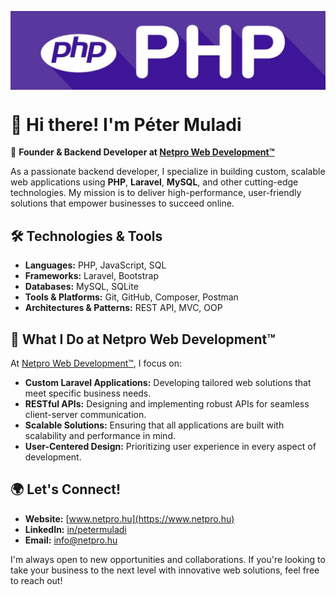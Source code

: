 

<a href="https://www.netpro.hu"><img align="center" src="banner.jpg" alt="my-img"></a>

# 👋 Hi there! I'm Péter Muladi

🎯 **Founder & Backend Developer at [Netpro Web Development™](https://www.netpro.hu)**

As a passionate backend developer, I specialize in building custom, scalable web applications using **PHP**, **Laravel**, **MySQL**, and other cutting-edge technologies. My mission is to deliver high-performance, user-friendly solutions that empower businesses to succeed online.

## 🛠 Technologies & Tools

- **Languages:** PHP, JavaScript, SQL
- **Frameworks:** Laravel, Bootstrap
- **Databases:** MySQL, SQLite
- **Tools & Platforms:** Git, GitHub, Composer, Postman
- **Architectures & Patterns:** REST API, MVC, OOP

## 🚀 What I Do at Netpro Web Development™

At [Netpro Web Development™](https://www.netpro.hu), I focus on:

- **Custom Laravel Applications:** Developing tailored web solutions that meet specific business needs.
- **RESTful APIs:** Designing and implementing robust APIs for seamless client-server communication.
- **Scalable Solutions:** Ensuring that all applications are built with scalability and performance in mind.
- **User-Centered Design:** Prioritizing user experience in every aspect of development.

## 🌍 Let's Connect!

- **Website:** [www.netpro.hu](https://www.netpro.hu)
- **LinkedIn:** [in/petermuladi](https://www.linkedin.com/in/petermuladi)
- **Email:** [info@netpro.hu](mailto:info@netpro.hu)

I'm always open to new opportunities and collaborations. If you're looking to take your business to the next level with innovative web solutions, feel free to reach out!
